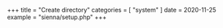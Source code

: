 +++
title = "Create directory"
categories = [ "system" ]
date = 2020-11-25
example = "sienna/setup.php"
+++
